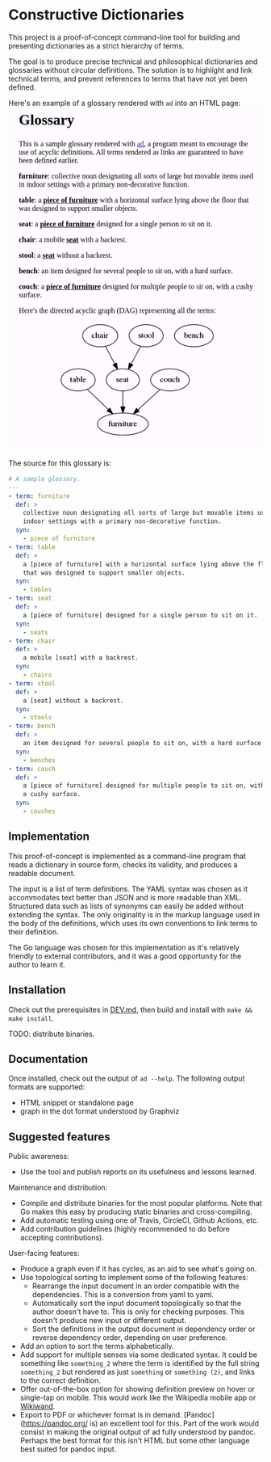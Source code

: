 Constructive Dictionaries
==

This project is a proof-of-concept command-line tool for building and
presenting dictionaries as a strict hierarchy of terms.

The goal is to produce precise technical and philosophical dictionaries and
glossaries without circular definitions. The solution is to highlight
and link technical terms, and prevent references to terms that have not
yet been defined.

Here's an example of a glossary rendered with `ad` into an HTML page:
![Example](screenshot.png)

The source for this glossary is:

```yaml
# A sample glossary.
---
- term: furniture
  def: >
    collective noun designating all sorts of large but movable items used in
    indoor settings with a primary non-decorative function.
  syn:
    - piece of furniture
- term: table
  def: >
    a [piece of furniture] with a horizontal surface lying above the floor
    that was designed to support smaller objects.
  syn:
    - tables
- term: seat
  def: >
    a [piece of furniture] designed for a single person to sit on it.
  syn:
    - seats
- term: chair
  def: >
    a mobile [seat] with a backrest.
  syn:
    - chairs
- term: stool
  def: >
    a [seat] without a backrest.
  syn:
    - stools
- term: bench
  def: >
    an item designed for several people to sit on, with a hard surface.
  syn:
    - benches
- term: couch
  def: >
    a [piece of furniture] designed for multiple people to sit on, with
    a cushy surface.
  syn:
    - couches
```

Implementation
--

This proof-of-concept is implemented as a command-line program that
reads a dictionary in source form, checks its validity, and produces a
readable document.

The input is a list of term definitions. The YAML syntax was chosen as
it accommodates text better than JSON and is more readable than
XML. Structured data such as lists of synonyms can easily be added
without extending the syntax. The only originality is in the markup
language used in the body of the definitions, which uses its own
conventions to link terms to their definition.

The Go language was chosen for this implementation as it's relatively
friendly to external contributors, and it was a good opportunity for
the author to learn it.

Installation
--

Check out the prerequisites in [DEV.md](DEV.md), then build and install with
`make && make install`.

TODO: distribute binaries.

Documentation
--

Once installed, check out the output of `ad --help`.
The following output formats are supported:

* HTML snippet or standalone page
* graph in the dot format understood by Graphviz

Suggested features
--

Public awareness:
* Use the tool and publish reports on its usefulness and lessons learned.

Maintenance and distribution:
* Compile and distribute binaries for the most popular platforms. Note
  that Go makes this easy by producing static binaries and
  cross-compiling.
* Add automatic testing using one of Travis, CircleCI, Github Actions,
  etc.
* Add contribution guidelines (highly recommended to do before
  accepting contributions).

User-facing features:
* Produce a graph even if it has cycles, as an aid to see what's going
  on.
* Use topological sorting to implement some of the following features:
  - Rearrange the input document in an order compatible with the
    dependencies. This is a conversion from yaml to yaml.
  - Automatically sort the input document topologically so that the
    author doesn't have to. This is only for checking purposes.
    This doesn't produce new input or different output.
  - Sort the definitions in the output document in dependency order
    or reverse dependency order, depending on user preference.
* Add an option to sort the terms alphabetically.
* Add support for multiple senses via some dedicated syntax. It could
  be something like `something_2` where the term is identified by the
  full string `something_2` but rendered as just `something` or
  `something (2)`, and links to the correct definition.
* Offer out-of-the-box option for showing definition preview on hover
  or single-tap on mobile. This would work like the Wikipedia mobile
  app or [Wikiwand](https://www.wikiwand.com/en/Hippopotamus).
* Export to PDF or whichever format is in
  demand. [Pandoc](https://pandoc.org/ is) an excellent tool for
  this. Part of the work would consist in making the original output
  of ad fully understood by pandoc. Perhaps the best format for
  this isn't HTML but some other language best suited for pandoc input.
